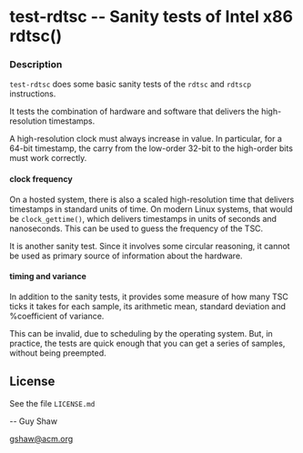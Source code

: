 # test-rdtsc -- Sanity tests of Intel x86 rdtsc()

### Description

`test-rdtsc` does some basic sanity tests of the
`rdtsc` and `rdtscp` instructions.

It tests the combination of hardware and software
that delivers the high-resolution timestamps.

A high-resolution clock must always increase in value.
In particular, for a 64-bit timestamp, the carry from
the low-order 32-bit to the high-order bits must
work correctly.

#### clock frequency

On a hosted system, there is also a scaled high-resolution time
that delivers timestamps in standard units of time.
On modern Linux systems, that would be `clock_gettime()`,
which delivers timestamps in units of seconds and nanoseconds.
This can be used to guess the frequency of the TSC.

It is another sanity test.
Since it involves some circular reasoning,
it cannot be used as primary source of information about the hardware.

#### timing and variance

In addition to the sanity tests,
it provides some measure of how many TSC ticks it takes for each sample,
its arithmetic mean, standard deviation and %coefficient of variance.

This can be invalid, due to scheduling by the operating system.
But, in practice, the tests are quick enough that you can get a series
of samples, without being preempted.


## License

See the file `LICENSE.md`

-- Guy Shaw

   gshaw@acm.org

